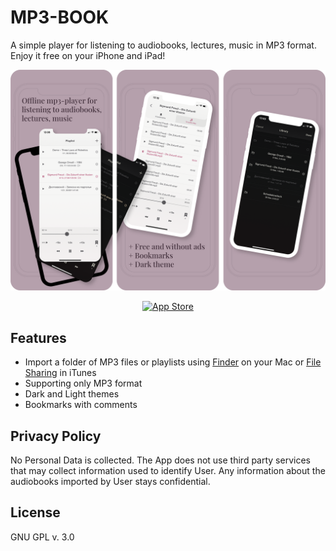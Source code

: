 # MP3-BOOK
A simple player for listening to audiobooks, lectures, music in MP3 format. Enjoy it free on your iPhone and iPad!

![screenShots](./de_dittner_mp3book/resources/demo/readme_screenshoot.png)

<p align="center">
    <a href="https://apps.apple.com/us/app/mp3-book/id1494599422?l=de&amp;ls=1">
        <img src="./demo/appStoreIcon.svg" alt="App Store">
    </a>
</p>

## Features
* Import a folder of MP3 files or playlists using [Finder](https://support.apple.com/en-us/HT210598) on your Mac or [File Sharing](https://support.apple.com/en-us/HT201301) in iTunes
* Supporting only MP3 format
* Dark and Light themes
* Bookmarks with comments

## Privacy Policy
No Personal Data is collected. The App does not use third party services that may collect information used to identify User. Any information about the audiobooks imported by User stays confidential.

## License
GNU GPL v. 3.0
